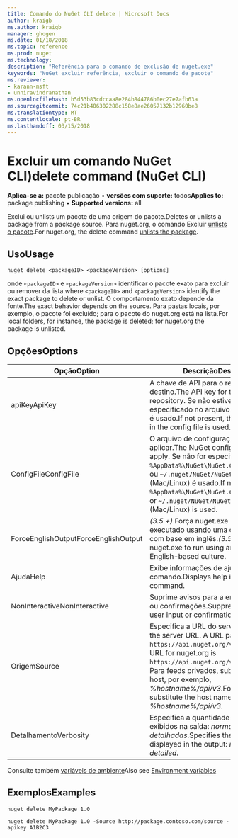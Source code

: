 ```yaml
---
title: Comando do NuGet CLI delete | Microsoft Docs
author: kraigb
ms.author: kraigb
manager: ghogen
ms.date: 01/18/2018
ms.topic: reference
ms.prod: nuget
ms.technology: 
description: "Referência para o comando de exclusão de nuget.exe"
keywords: "NuGet excluir referência, excluir o comando de pacote"
ms.reviewer:
- karann-msft
- unniravindranathan
ms.openlocfilehash: b5d53b83cdccaa8e284b844786b0ec27e7afb63a
ms.sourcegitcommit: 74c21b406302288c158e8ae26057132b12960be8
ms.translationtype: MT
ms.contentlocale: pt-BR
ms.lasthandoff: 03/15/2018
---
```

# <a name="delete-command-nuget-cli"></a><span data-ttu-id="e811b-104">Excluir um comando NuGet CLI)</span><span class="sxs-lookup"><span data-stu-id="e811b-104">delete command (NuGet CLI)</span></span>

<span data-ttu-id="e811b-105">**Aplica-se a:** pacote publicação &bullet; **versões com suporte:** todos</span><span class="sxs-lookup"><span data-stu-id="e811b-105">**Applies to:** package publishing &bullet; **Supported versions:** all</span></span>

<span data-ttu-id="e811b-106">Exclui ou unlists um pacote de uma origem do pacote.</span><span class="sxs-lookup"><span data-stu-id="e811b-106">Deletes or unlists a package from a package source.</span></span> <span data-ttu-id="e811b-107">Para nuget.org, o comando Excluir [unlists o pacote](../policies/deleting-packages.md).</span><span class="sxs-lookup"><span data-stu-id="e811b-107">For nuget.org, the delete command [unlists the package](../policies/deleting-packages.md).</span></span>

## <a name="usage"></a><span data-ttu-id="e811b-108">Uso</span><span class="sxs-lookup"><span data-stu-id="e811b-108">Usage</span></span>

```cli
nuget delete <packageID> <packageVersion> [options]
```

<span data-ttu-id="e811b-109">onde `<packageID>` e `<packageVersion>` identificar o pacote exato para excluir ou remover da lista.</span><span class="sxs-lookup"><span data-stu-id="e811b-109">where `<packageID>` and `<packageVersion>` identify the exact package to delete or unlist.</span></span> <span data-ttu-id="e811b-110">O comportamento exato depende da fonte.</span><span class="sxs-lookup"><span data-stu-id="e811b-110">The exact behavior depends on the source.</span></span> <span data-ttu-id="e811b-111">Para pastas locais, por exemplo, o pacote foi excluído; para o pacote do nuget.org está na lista.</span><span class="sxs-lookup"><span data-stu-id="e811b-111">For local folders, for instance, the package is deleted; for nuget.org the package is unlisted.</span></span>

## <a name="options"></a><span data-ttu-id="e811b-112">Opções</span><span class="sxs-lookup"><span data-stu-id="e811b-112">Options</span></span>

| <span data-ttu-id="e811b-113">Opção</span><span class="sxs-lookup"><span data-stu-id="e811b-113">Option</span></span> | <span data-ttu-id="e811b-114">Descrição</span><span class="sxs-lookup"><span data-stu-id="e811b-114">Description</span></span> |
| --- | --- |
| <span data-ttu-id="e811b-115">apiKey</span><span class="sxs-lookup"><span data-stu-id="e811b-115">ApiKey</span></span> | <span data-ttu-id="e811b-116">A chave de API para o repositório de destino.</span><span class="sxs-lookup"><span data-stu-id="e811b-116">The API key for the target repository.</span></span> <span data-ttu-id="e811b-117">Se não estiver presente, o especificado no arquivo de configuração é usado.</span><span class="sxs-lookup"><span data-stu-id="e811b-117">If not present, the one specified in the config file is used.</span></span> |
| <span data-ttu-id="e811b-118">ConfigFile</span><span class="sxs-lookup"><span data-stu-id="e811b-118">ConfigFile</span></span> | <span data-ttu-id="e811b-119">O arquivo de configuração do NuGet para aplicar.</span><span class="sxs-lookup"><span data-stu-id="e811b-119">The NuGet configuration file to apply.</span></span> <span data-ttu-id="e811b-120">Se não for especificado, `%AppData%\NuGet\NuGet.Config` (Windows) ou `~/.nuget/NuGet/NuGet.Config` (Mac/Linux) é usado.</span><span class="sxs-lookup"><span data-stu-id="e811b-120">If not specified, `%AppData%\NuGet\NuGet.Config` (Windows) or `~/.nuget/NuGet/NuGet.Config` (Mac/Linux) is used.</span></span>|
| <span data-ttu-id="e811b-121">ForceEnglishOutput</span><span class="sxs-lookup"><span data-stu-id="e811b-121">ForceEnglishOutput</span></span> | <span data-ttu-id="e811b-122">*(3.5 +)*  Força nuget.exe para ser executado usando uma cultura invariável, com base em inglês.</span><span class="sxs-lookup"><span data-stu-id="e811b-122">*(3.5+)* Forces nuget.exe to run using an invariant, English-based culture.</span></span> |
| <span data-ttu-id="e811b-123">Ajuda</span><span class="sxs-lookup"><span data-stu-id="e811b-123">Help</span></span> | <span data-ttu-id="e811b-124">Exibe informações de ajuda para o comando.</span><span class="sxs-lookup"><span data-stu-id="e811b-124">Displays help information for the command.</span></span> |
| <span data-ttu-id="e811b-125">NonInteractive</span><span class="sxs-lookup"><span data-stu-id="e811b-125">NonInteractive</span></span> | <span data-ttu-id="e811b-126">Suprime avisos para a entrada do usuário ou confirmações.</span><span class="sxs-lookup"><span data-stu-id="e811b-126">Suppresses prompts for user input or confirmations.</span></span> |
| <span data-ttu-id="e811b-127">Origem</span><span class="sxs-lookup"><span data-stu-id="e811b-127">Source</span></span> | <span data-ttu-id="e811b-128">Especifica a URL do servidor.</span><span class="sxs-lookup"><span data-stu-id="e811b-128">Specifies the server URL.</span></span> <span data-ttu-id="e811b-129">A URL para nuget.org é `https://api.nuget.org/v3/index.json`.</span><span class="sxs-lookup"><span data-stu-id="e811b-129">The URL for nuget.org is `https://api.nuget.org/v3/index.json`.</span></span> <span data-ttu-id="e811b-130">Para feeds privados, substitua o nome de host, por exemplo, *%hostname%/api/v3*.</span><span class="sxs-lookup"><span data-stu-id="e811b-130">For private feeds, substitute the host name, for example, *%hostname%/api/v3*.</span></span> |
| <span data-ttu-id="e811b-131">Detalhamento</span><span class="sxs-lookup"><span data-stu-id="e811b-131">Verbosity</span></span> | <span data-ttu-id="e811b-132">Especifica a quantidade de detalhes exibidos na saída: *normal*, *silencioso*, *detalhadas*.</span><span class="sxs-lookup"><span data-stu-id="e811b-132">Specifies the amount of detail displayed in the output: *normal*, *quiet*, *detailed*.</span></span> |

<span data-ttu-id="e811b-133">Consulte também [variáveis de ambiente](cli-ref-environment-variables.md)</span><span class="sxs-lookup"><span data-stu-id="e811b-133">Also see [Environment variables](cli-ref-environment-variables.md)</span></span>

## <a name="examples"></a><span data-ttu-id="e811b-134">Exemplos</span><span class="sxs-lookup"><span data-stu-id="e811b-134">Examples</span></span>

```cli
nuget delete MyPackage 1.0

nuget delete MyPackage 1.0 -Source http://package.contoso.com/source -apikey A1B2C3
```

